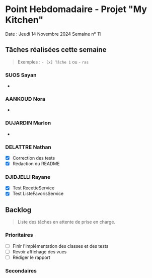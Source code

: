 # Point Hebdomadaire - Projet "My Kitchen"

Date : Jeudi 14 Novembre 2024
Semaine n° 11

## Tâches réalisées cette semaine

> Exemples : `- [x] Tâche 1` ou - `ras`

### SUOS Sayan

-

### AANKOUD Nora

-


### DUJARDIN Marlon

-

### DELATTRE Nathan

- [X] Correction des tests
- [X] Rédaction du README

### DJIDJELLI Rayane

- [X] Test RecetteService
- [X] Test ListeFavorisService

## Backlog

> Liste des tâches en attente de prise en charge.

### Prioritaires

- [ ] Finir l'implémentation des classes et des tests
- [ ] Revoir affichage des vues
- [ ] Rédiger le rapport

### Secondaires
